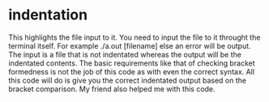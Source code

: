 indentation
===========

This highlights the file input to it.
You need to input the file to it throught the terminal itself. For example ./a.out [filename]
else an error will be output.
The input is a file that is not indentated whereas the output will be the indentated contents.
The basic requirements like that of checking bracket formedness is not the job of this code as with even the correct syntax.
All this code will do is give you the correct indentated output based on the bracket comparison.
My friend also helped me with this code.
